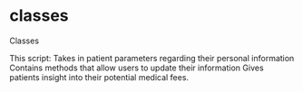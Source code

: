 # classes
Classes


This script:
Takes in patient parameters regarding their personal information
Contains methods that allow users to update their information
Gives patients insight into their potential medical fees.
